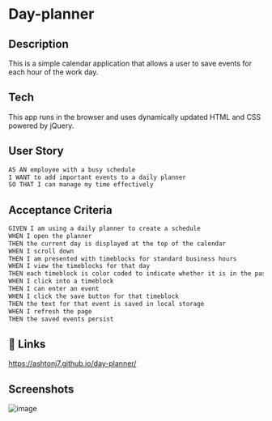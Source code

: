 # Day-planner

## Description

This is a simple calendar application that allows a user to save events for each hour of the work day. 

## Tech 
This app runs in the browser and uses dynamically updated HTML and CSS powered by jQuery.

## User Story

```md
AS AN employee with a busy schedule
I WANT to add important events to a daily planner
SO THAT I can manage my time effectively
```

## Acceptance Criteria

```md
GIVEN I am using a daily planner to create a schedule
WHEN I open the planner
THEN the current day is displayed at the top of the calendar
WHEN I scroll down
THEN I am presented with timeblocks for standard business hours
WHEN I view the timeblocks for that day
THEN each timeblock is color coded to indicate whether it is in the past, present, or future
WHEN I click into a timeblock
THEN I can enter an event
WHEN I click the save button for that timeblock
THEN the text for that event is saved in local storage
WHEN I refresh the page
THEN the saved events persist
```

## 🔗 Links

https://ashtonj7.github.io/day-planner/

## Screenshots

![image](https://user-images.githubusercontent.com/62944042/236913822-d3035261-5d02-4ec1-89c8-db5076ddd3f6.png)
